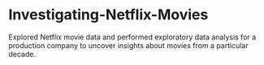# Investigating-Netflix-Movies
Explored Netflix movie data and performed exploratory data analysis for a production company to uncover insights about movies from a particular decade.
